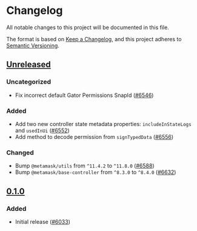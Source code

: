 # Changelog

All notable changes to this project will be documented in this file.

The format is based on [Keep a Changelog](https://keepachangelog.com/en/1.0.0/),
and this project adheres to [Semantic Versioning](https://semver.org/spec/v2.0.0.html).

## [Unreleased]

### Uncategorized

- Fix incorrect default Gator Permissions SnapId ([#6546](https://github.com/MetaMask/core/pull/6546))

### Added

- Add two new controller state metadata properties: `includeInStateLogs` and `usedInUi` ([#6552](https://github.com/MetaMask/core/pull/6552))
- Add method to decode permission from `signTypedData` ([#6556](https://github.com/MetaMask/core/pull/6556))

### Changed

- Bump `@metamask/utils` from `^11.4.2` to `^11.8.0` ([#6588](https://github.com/MetaMask/core/pull/6588))
- Bump `@metamask/base-controller` from `^8.3.0` to `^8.4.0` ([#6632](https://github.com/MetaMask/core/pull/6632))

## [0.1.0]

### Added

- Initial release ([#6033](https://github.com/MetaMask/core/pull/6033))

[Unreleased]: https://github.com/MetaMask/core/compare/@metamask/gator-permissions-controller@0.1.0...HEAD
[0.1.0]: https://github.com/MetaMask/core/releases/tag/@metamask/gator-permissions-controller@0.1.0
